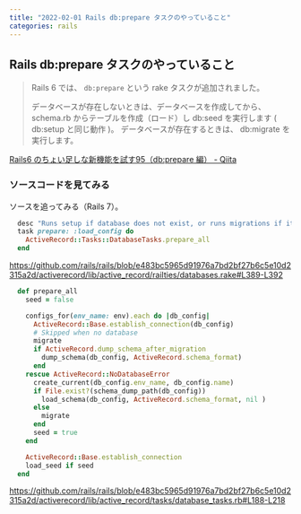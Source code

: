 ```yaml
---
title: "2022-02-01 Rails db:prepare タスクのやっていること"
categories: rails
---
```


## Rails db:prepare タスクのやっていること

> Rails 6 では、 `db:prepare` という rake タスクが追加されました。
>
> データベースが存在しないときは、データベースを作成してから、 schema.rb からテーブルを作成（ロード）し db:seed を実行します ( db:setup と同じ動作 )。
> データベースが存在するときは、 db:migrate を実行します。

[Rails6 のちょい足しな新機能を試す95（db:prepare 編） - Qiita](https://qiita.com/suketa/items/945792fad655ce0d3c38)

### ソースコードを見てみる

ソースを追ってみる（Rails 7）。

```rb
  desc "Runs setup if database does not exist, or runs migrations if it does"
  task prepare: :load_config do
    ActiveRecord::Tasks::DatabaseTasks.prepare_all
  end
```

<https://github.com/rails/rails/blob/e483bc5965d91976a7bd2bf27b6c5e10d2315a2d/activerecord/lib/active_record/railties/databases.rake#L389-L392>


```rb
  def prepare_all
    seed = false

    configs_for(env_name: env).each do |db_config|
      ActiveRecord::Base.establish_connection(db_config)
      # Skipped when no database
      migrate
      if ActiveRecord.dump_schema_after_migration
        dump_schema(db_config, ActiveRecord.schema_format)
      end
    rescue ActiveRecord::NoDatabaseError
      create_current(db_config.env_name, db_config.name)
      if File.exist?(schema_dump_path(db_config))
        load_schema(db_config, ActiveRecord.schema_format, nil )
      else
        migrate
      end
      seed = true
    end

    ActiveRecord::Base.establish_connection
    load_seed if seed
  end
```

<https://github.com/rails/rails/blob/e483bc5965d91976a7bd2bf27b6c5e10d2315a2d/activerecord/lib/active_record/tasks/database_tasks.rb#L188-L218>
